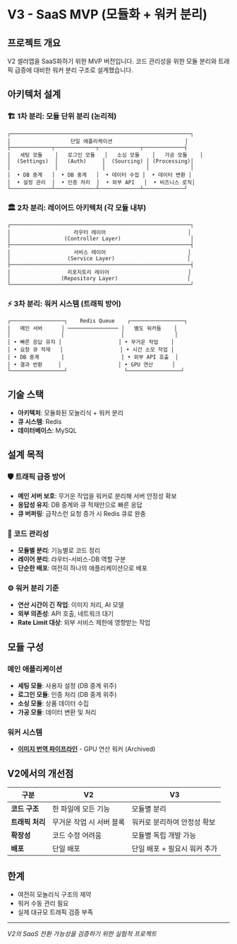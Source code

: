 # V3 - SaaS MVP (모듈화 + 워커 분리)

## 프로젝트 개요

V2 셀러앱을 SaaS화하기 위한 MVP 버전입니다. 코드 관리성을 위한 모듈 분리와 트래픽 급증에 대비한 워커 분리 구조로 설계했습니다.

## 아키텍처 설계

### 🏗️ 1차 분리: 모듈 단위 분리 (논리적)
```
┌─────────────────────────────────────────────────────────┐
│                   단일 애플리케이션                       │
├─────────────┬─────────────┬─────────────┬─────────────┤
│   세팅 모듈    │   로그인 모듈   │   소싱 모듈    │   가공 모듈    │
│  (Settings)  │   (Auth)     │  (Sourcing) │ (Processing)│
│              │              │             │             │
│  • DB 중계   │  • DB 중계   │  • 데이터 수집 │  • 데이터 변환 │
│  • 설정 관리  │  • 인증 처리  │  • 외부 API   │  • 비즈니스 로직│
└─────────────┴─────────────┴─────────────┴─────────────┘
```

### 🏛️ 2차 분리: 레이어드 아키텍처 (각 모듈 내부)
```
┌─────────────────────────────────────────────────────────┐
│                    라우터 레이어                          │
│                 (Controller Layer)                      │
├─────────────────────────────────────────────────────────┤
│                    서비스 레이어                          │
│                  (Service Layer)                       │
├─────────────────────────────────────────────────────────┤
│                  리포지토리 레이어                         │
│                (Repository Layer)                      │
└─────────────────────────────────────────────────────────┘
```

### ⚡ 3차 분리: 워커 시스템 (트래픽 방어)
```
┌─────────────────┐    Redis Queue    ┌─────────────────┐
│   메인 서버      │ ──────────────── │   별도 워커들    │
│                │                  │                │
│ • 빠른 응답 유지 │                  │ • 무거운 작업    │
│ • 요청 큐 적재   │                  │ • 시간 소모 작업 │
│ • DB 중계       │                  │ • 외부 API 호출  │
│ • 결과 반환     │                  │ • GPU 연산      │
└─────────────────┘                  └─────────────────┘
```

## 기술 스택

- **아키텍처**: 모듈화된 모놀리식 + 워커 분리
- **큐 시스템**: Redis
- **데이터베이스**: MySQL

## 설계 목적

### 🛡️ 트래픽 급증 방어
- **메인 서버 보호**: 무거운 작업을 워커로 분리해 서버 안정성 확보
- **응답성 유지**: DB 중계와 큐 적재만으로 빠른 응답
- **큐 버퍼링**: 급작스런 요청 증가 시 Redis 큐로 완충

### 📝 코드 관리성
- **모듈별 분리**: 기능별로 코드 정리
- **레이어 분리**: 라우터-서비스-DB 역할 구분
- **단순한 배포**: 여전히 하나의 애플리케이션으로 배포

### ⚙️ 워커 분리 기준
- **연산 시간이 긴 작업**: 이미지 처리, AI 모델
- **외부 의존성**: API 호출, 네트워크 대기
- **Rate Limit 대상**: 외부 서비스 제한에 영향받는 작업

## 모듈 구성

### 메인 애플리케이션
- **세팅 모듈**: 사용자 설정 (DB 중계 위주)
- **로그인 모듈**: 인증 처리 (DB 중계 위주)  
- **소싱 모듈**: 상품 데이터 수집
- **가공 모듈**: 데이터 변환 및 처리

### 워커 시스템
- [**이미지 번역 파이프라인**](../v3_image_translator/README.md) - GPU 연산 워커 (Archived)

## V2에서의 개선점

| 구분 | V2 | V3 |
|------|----|----|
| **코드 구조** | 한 파일에 모든 기능 | 모듈별 분리 |
| **트래픽 처리** | 무거운 작업 시 서버 블록 | 워커로 분리하여 안정성 확보 |
| **확장성** | 코드 수정 어려움 | 모듈별 독립 개발 가능 |
| **배포** | 단일 배포 | 단일 배포 + 필요시 워커 추가 |

## 한계

- 여전히 모놀리식 구조의 제약
- 워커 수동 관리 필요
- 실제 대규모 트래픽 검증 부족

---

*V2의 SaaS 전환 가능성을 검증하기 위한 실험적 프로젝트* 